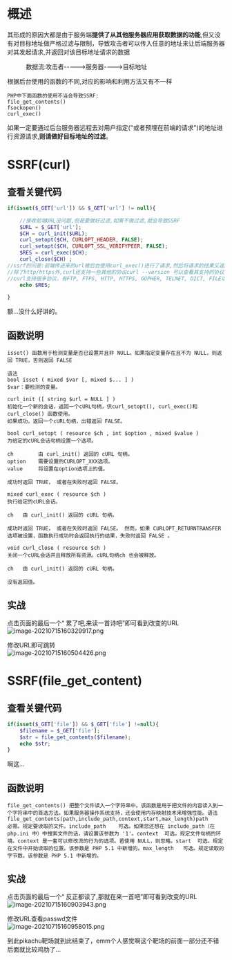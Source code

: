
# 概述
其形成的原因大都是由于服务端**提供了从其他服务器应用获取数据的功能**,但又没有对目标地址做严格过滤与限制，导致攻击者可以传入任意的地址来让后端服务器对其发起请求,并返回对该目标地址请求的数据

            数据流:攻击者----->服务器---->目标地址

根据后台使用的函数的不同,对应的影响和利用方法又有不一样
```
PHP中下面函数的使用不当会导致SSRF:
file_get_contents()
fsockopen()
curl_exec()
```

如果一定要通过后台服务器远程去对用户指定("或者预埋在前端的请求")的地址进行资源请求,**则请做好目标地址的过滤**。


# SSRF(curl)

## 查看关键代码
```php
if(isset($_GET['url']) && $_GET['url'] != null){

    //接收前端URL没问题,但是要做好过滤,如果不做过滤,就会导致SSRF
    $URL = $_GET['url'];
    $CH = curl_init($URL);
    curl_setopt($CH, CURLOPT_HEADER, FALSE);
    curl_setopt($CH, CURLOPT_SSL_VERIFYPEER, FALSE);
    $RES = curl_exec($CH);
    curl_close($CH) ;
//ssrf的问是:前端传进来的url被后台使用curl_exec()进行了请求,然后将请求的结果又返回给了前端。
//除了http/https外,curl还支持一些其他的协议curl --version 可以查看其支持的协议,telnet
//curl支持很多协议，有FTP, FTPS, HTTP, HTTPS, GOPHER, TELNET, DICT, FILE以及LDAP
    echo $RES;

}
```

额...没什么好讲的。


## 函数说明
```
isset() 函数用于检测变量是否已设置并且非 NULL。如果指定变量存在且不为 NULL，则返回 TRUE，否则返回 FALSE

语法
bool isset ( mixed $var [, mixed $... ] )
$var：要检测的变量。
```

```
curl_init ([ string $url = NULL ] )
初始化一个新的会话，返回一个cURL句柄，供curl_setopt(), curl_exec()和curl_close() 函数使用。
如果成功，返回一个cURL句柄，出错返回 FALSE。
```

```
bool curl_setopt ( resource $ch , int $option , mixed $value )
为给定的cURL会话句柄设置一个选项。

ch        由 curl_init() 返回的 cURL 句柄。
option    需要设置的CURLOPT_XXX选项。
value     将设置在option选项上的值。

成功时返回 TRUE， 或者在失败时返回 FALSE。
```

```
mixed curl_exec ( resource $ch )
执行给定的cURL会话。

ch   由 curl_init() 返回的 cURL 句柄。

成功时返回 TRUE， 或者在失败时返回 FALSE。 然而，如果 CURLOPT_RETURNTRANSFER选项被设置，函数执行成功时会返回执行的结果，失败时返回 FALSE 。
```

```
void curl_close ( resource $ch )
关闭一个cURL会话并且释放所有资源。cURL句柄ch 也会被释放。

ch   由 curl_init() 返回的 cURL 句柄。

没有返回值。
```


## 实战
点击页面的最后一个“ 累了吧,来读一首诗吧”即可看到改变的URL<br />![image-20210715160329917.png](_img/assets/1655881151767-241d0ecc-69ae-49cd-8d45-242b7615145f.png)

修改URL即可跳转<br />![image-20210715160504426.png](_img/assets/1655881156431-d1ac8fc3-c789-4e2a-ad2a-8fea2135eddd.png)


# SSRF(file_get_content)

## 查看关键代码
```php
if(isset($_GET['file']) && $_GET['file'] !=null){
    $filename = $_GET['file'];
    $str = file_get_contents($filename);
    echo $str;
}
```

啊这...


## 函数说明
```
file_get_contents() 把整个文件读入一个字符串中。该函数是用于把文件的内容读入到一个字符串中的首选方法。如果服务器操作系统支持，还会使用内存映射技术来增强性能。语法file_get_contents(path,include_path,context,start,max_length)path	必需。规定要读取的文件。include_path	可选。如果您还想在 include_path（在 php.ini 中）中搜索文件的话，请设置该参数为 '1'。context	可选。规定文件句柄的环境。context 是一套可以修改流的行为的选项。若使用 NULL，则忽略。start	可选。规定在文件中开始读取的位置。该参数是 PHP 5.1 中新增的。max_length	可选。规定读取的字节数。该参数是 PHP 5.1 中新增的。
```


## 实战
点击页面的最后一个“ 反正都读了,那就在来一首吧”即可看到改变的URL<br />![image-20210715160903943.png](_img/assets/1655881177784-effa74c7-7b85-4eda-a657-b29a08bd9d67.png)

修改URL查看passwd文件<br />![image-20210715160958015.png](_img/assets/1655881181453-8a7c311a-f253-4deb-a164-11a6d176c37d.png)

到此pikachu靶场就到此结束了，emm个人感觉啊这个靶场的前面一部分还不错后面就比较鸡肋了...
